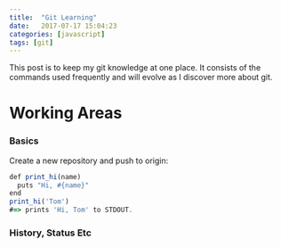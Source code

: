 ```yaml
---
title:  "Git Learning"
date:   2017-07-17 15:04:23
categories: [javascript]
tags: [git]
---
```

This post is to keep my git knowledge at one place. It consists of the commands used frequently and will evolve as I discover more about git.


# Working Areas

### Basics

Create a new repository and push to origin:

``` js
def print_hi(name)
  puts "Hi, #{name}"
end
print_hi('Tom')
#=> prints 'Hi, Tom' to STDOUT.
```

### History, Status Etc
